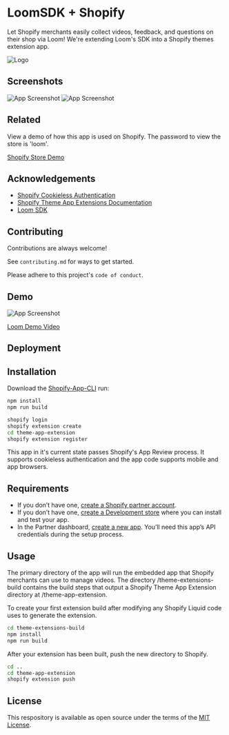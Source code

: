 
# LoomSDK + Shopify

Let Shopify merchants easily collect videos, feedback, and questions on their shop via Loom! We're extending Loom's SDK into a Shopify themes extension app.


![Logo](https://i.imgur.com/0MB8NLs.png)


## Screenshots

![App Screenshot](https://i.imgur.com/3zHAl96.png)
![App Screenshot](https://i.imgur.com/UhLSrwc.jpg)

## Related

View a demo of how this app is used on Shopify. The password to view the store is 'loom'.

[Shopify Store Demo](https://via-dev-220.myshopify.com/password)


## Acknowledgements

 - [Shopify Cookieless Authentication](https://github.com/ctrlaltdylan/shopify-nextjs-toolbox)
 - [Shopify Theme App Extensions Documentation](https://shopify.dev/apps/online-store/theme-app-extensions/getting-started)
 - [Loom SDK](https://www.loom.com/sdk)


## Contributing

Contributions are always welcome!

See `contributing.md` for ways to get started.

Please adhere to this project's `code of conduct`.


## Demo

![App Screenshot](https://cdn.loom.com/sessions/thumbnails/9a9bf950328043eaa1a7c05aba9b57c3-with-play.gif)

[Loom Demo Video](https://www.loom.com/share/9a9bf950328043eaa1a7c05aba9b57c3)


## Deployment

## Installation

Download the [Shopify-App-CLI](https://github.com/Shopify/shopify-app-cli) run:

```sh
npm install
npm run build

shopify login
shopify extension create
cd theme-app-extension
shopify extension register
```

This app in it's current state passes Shopify's App Review process. It supports cookieless authentication and the app code supports mobile and app browsers.

## Requirements

- If you don’t have one, [create a Shopify partner account](https://partners.shopify.com/signup).
- If you don’t have one, [create a Development store](https://help.shopify.com/en/partners/dashboard/development-stores#create-a-development-store) where you can install and test your app.
- In the Partner dashboard, [create a new app](https://help.shopify.com/en/api/tools/partner-dashboard/your-apps#create-a-new-app). You’ll need this app’s API credentials during the setup process.

## Usage

The primary directory of the app will run the embedded app that Shopify merchants can use to manage videos. The directory /theme-extensions-build contains the build steps that output a Shopify Theme App Extension directory at /theme-app-extension.

To create your first extension build after modifying any Shopify Liquid code uses to generate the extension.

```sh
cd theme-extensions-build
npm install
npm run build
```

After your extension has been built, push the new directory to Shopify.

```sh
cd ..
cd theme-app-extension
shopify extension push
```

## License

This respository is available as open source under the terms of the [MIT License](https://opensource.org/licenses/MIT).

